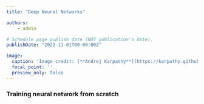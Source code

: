 ```yaml
---
title: "Deep Neural Networks"

authors:
    - admin

# Schedule page publish date (NOT publication's date).
publishDate: "2023-11-01T00:00:00Z"

image:
  caption: 'Image credit: [**Andrej Karpathy**](https://karpathy.github.io/2022/03/14/lecun1989/)'
  focal_point: ''
  preview_only: false
---
```

### Training neural network from scratch


